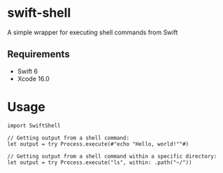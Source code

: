 # swift-shell
A simple wrapper for executing shell commands from Swift

## Requirements

- Swift 6
- Xcode 16.0

# Usage

```
import SwiftShell

// Getting output from a shell command:
let output = try Process.execute(#"echo "Hello, world!""#)

// Getting output from a shell command within a specific directory:
let output = try Process.execute("ls", within: .path("~/"))
```
